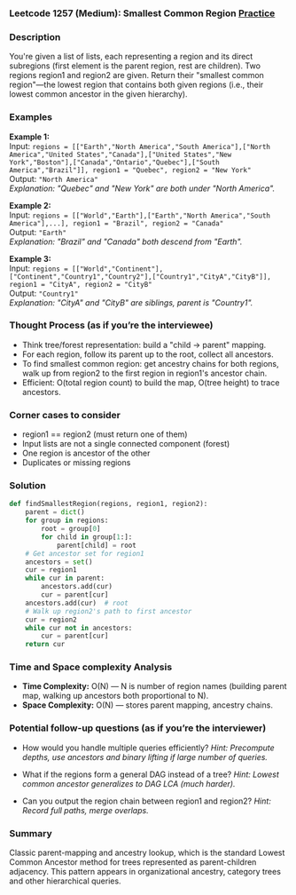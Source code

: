 ### Leetcode 1257 (Medium): Smallest Common Region [Practice](https://leetcode.com/problems/smallest-common-region)

### Description  
You're given a list of lists, each representing a region and its direct subregions (first element is the parent region, rest are children). Two regions region1 and region2 are given. Return their "smallest common region"—the lowest region that contains both given regions (i.e., their lowest common ancestor in the given hierarchy).

### Examples  
**Example 1:**  
Input: `regions = [["Earth","North America","South America"],["North America","United States","Canada"],["United States","New York","Boston"],["Canada","Ontario","Quebec"],["South America","Brazil"]], region1 = "Quebec", region2 = "New York"`  
Output: `"North America"`  
*Explanation: "Quebec" and "New York" are both under "North America".*

**Example 2:**  
Input: `regions = [["World","Earth"],["Earth","North America","South America"],...], region1 = "Brazil", region2 = "Canada"`  
Output: `"Earth"`  
*Explanation: "Brazil" and "Canada" both descend from "Earth".*

**Example 3:**  
Input: `regions = [["World","Continent"],["Continent","Country1","Country2"],["Country1","CityA","CityB"]], region1 = "CityA", region2 = "CityB"`  
Output: `"Country1"`  
*Explanation: "CityA" and "CityB" are siblings, parent is "Country1".*

### Thought Process (as if you’re the interviewee)  
- Think tree/forest representation: build a "child → parent" mapping.
- For each region, follow its parent up to the root, collect all ancestors.
- To find smallest common region: get ancestry chains for both regions, walk up from region2 to the first region in region1's ancestor chain.
- Efficient: O(total region count) to build the map, O(tree height) to trace ancestors.

### Corner cases to consider  
- region1 == region2 (must return one of them)
- Input lists are not a single connected component (forest)
- One region is ancestor of the other
- Duplicates or missing regions

### Solution

```python
def findSmallestRegion(regions, region1, region2):
    parent = dict()
    for group in regions:
        root = group[0]
        for child in group[1:]:
            parent[child] = root
    # Get ancestor set for region1
    ancestors = set()
    cur = region1
    while cur in parent:
        ancestors.add(cur)
        cur = parent[cur]
    ancestors.add(cur)  # root
    # Walk up region2's path to first ancestor
    cur = region2
    while cur not in ancestors:
        cur = parent[cur]
    return cur
```

### Time and Space complexity Analysis  

- **Time Complexity:** O(N) — N is number of region names (building parent map, walking up ancestors both proportional to N).
- **Space Complexity:** O(N) — stores parent mapping, ancestry chains.

### Potential follow-up questions (as if you’re the interviewer)  

- How would you handle multiple queries efficiently?
  *Hint: Precompute depths, use ancestors and binary lifting if large number of queries.*

- What if the regions form a general DAG instead of a tree?
  *Hint: Lowest common ancestor generalizes to DAG LCA (much harder).* 

- Can you output the region chain between region1 and region2?
  *Hint: Record full paths, merge overlaps.*

### Summary
Classic parent-mapping and ancestry lookup, which is the standard Lowest Common Ancestor method for trees represented as parent-children adjacency. This pattern appears in organizational ancestry, category trees and other hierarchical queries.